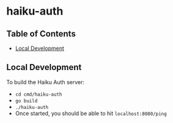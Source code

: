 # haiku-auth
## Table of Contents
- [Local Development](#local-development)

## Local Development
To build the Haiku Auth server:
- `cd cmd/haiku-auth`
- `go build`
- `./haiku-auth`
- Once started, you should be able to hit `localhost:8080/ping`
